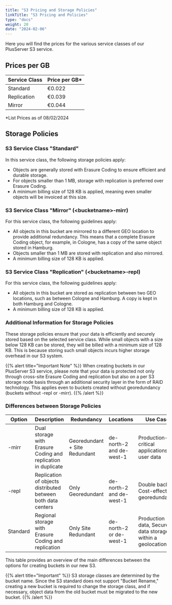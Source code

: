 ```yaml
---
title: "S3 Pricing and Storage Policies"
linkTitle: "S3 Pricing and Policies"
type: "docs"
weight: 20
date: "2024-02-06"
---
```


Here you will find the prices for the various service classes of our PlusServer S3 service.

## Prices per GB

| Service Class | Price per GB\* |
| ------------- | -------------- |
| Standard      | €0.022         |
| Replication   | €0.039         |
| Mirror        | €0.044         |

\*List Prices as of 08/02/2024

## Storage Policies

### S3 Service Class "Standard"

In this service class, the following storage policies apply:

-   Objects are generally stored with Erasure Coding to ensure efficient and durable storage.
-   For objects smaller than 1 MB, storage with replication is preferred over Erasure Coding.
-   A minimum billing size of 128 KB is applied, meaning even smaller objects will be invoiced at this size.

### S3 Service Class "Mirror" (\<bucketname>-mirr)

For this service class, the following guidelines apply:

-   All objects in this bucket are mirrored to a different GEO location to provide additional redundancy. This means that a complete Erasure Coding object, for example, in Cologne, has a copy of the same object stored in Hamburg.
-   Objects smaller than 1 MB are stored with replication and also mirrored.
-   A minimum billing size of 128 KB is applied.

### S3 Service Class "Replication" (\<bucketname>-repl)

For this service class, the following guidelines apply:

-   All objects in this bucket are stored as replication between two GEO locations, such as between Cologne and Hamburg. A copy is kept in both Hamburg and Cologne.
-   A minimum billing size of 128 KB is applied.

### Additional Information for Storage Policies

These storage policies ensure that your data is efficiently and securely stored based on the selected service class. While small objects with a size below 128 KB can be stored, they will be billed with a minimum size of 128 KB. This is because storing such small objects incurs higher storage overhead in our S3 system.

{{% alert title="Important Note" %}}
When creating buckets in our PlusServer S3 service, please note that your data is protected not only through cross-site Erasure Coding and replication but also on a per S3 storage node basis through an additional security layer in the form of RAID technology. This applies even to buckets created without georedundancy (buckets without -repl or -mirr).
{{% /alert %}}

### Differences between Storage Policies

| Option   | Description                                                   | Redundancy                    | Locations                | Use Case                                                  |
| -------- | ------------------------------------------------------------- | ----------------------------- | ------------------------ | --------------------------------------------------------- |
| -mirr    | Dual storage with Erasure Coding and replication in duplicate | Georedundant + Site Redundant | de-north-2 and de-west-1 | Production-critical applications or user data             |
| -repl    | Replication of objects distributed between both data centers  | Only Georedundant             | de-north-2 and de-west-1 | Double backup, Cost-effective georedundancy               |
| Standard | Regional storage with Erasure Coding and replication          | Only Site Redundant           | de-north-2 or de-west-1  | Production data, Secure data storage within a geolocation |

This table provides an overview of the main differences between the options for creating buckets in our new S3.

{{% alert title="Important" %}}
S3 storage classes are determined by the bucket name. Since the S3 standard does not support "Bucket Rename," creating a new bucket is required to change the storage class, and if necessary, object data from the old bucket must be migrated to the new bucket.
{{% /alert %}}
